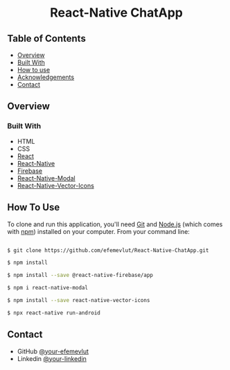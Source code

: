 

<h1 align="center">React-Native ChatApp</h1>




## Table of Contents

- [Overview](#overview)
- [Built With](#built-with)
- [How to use](#how-to-use)
- [Acknowledgements](#acknowledgements)
- [Contact](#contact)

<!-- OVERVIEW -->

## Overview



### Built With



- HTML
- CSS
- [React](https://reactjs.org/)
- [React-Native](https://reactnative.dev/)
- [Firebase](https://rnfirebase.io/)
- [React-Native-Modal](https://github.com/react-native-modal/react-native-modal)
- [React-Native-Vector-Icons](https://github.com/oblador/react-native-vector-icons)



## How To Use



To clone and run this application, you'll need [Git](https://git-scm.com) and [Node.js](https://nodejs.org/en/download/) (which comes with [npm](http://npmjs.com)) installed on your computer. From your command line:

```bash

$ git clone https://github.com/efemevlut/React-Native-ChatApp.git

$ npm install

$ npm install --save @react-native-firebase/app

$ npm i react-native-modal

$ npm install --save react-native-vector-icons

$ npx react-native run-android

```

## Contact

- GitHub [@your-efemevlut](https://github.com/efemevlut)
- Linkedin [@your-linkedin](https://www.linkedin.com/in/mevl%C3%BCt-efe-5465221b8/)

